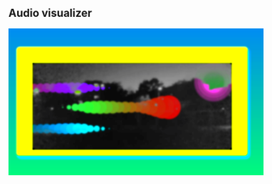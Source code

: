 ## Audio visualizer
![visualizer demo, colorful circles with background video of train view of moving buildings](./demo.png)

